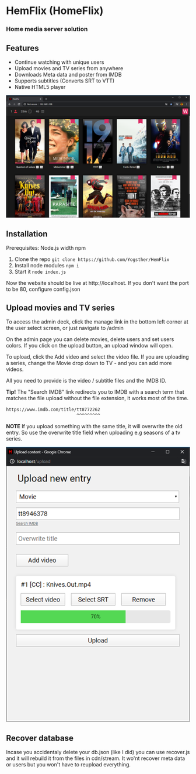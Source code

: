 # HemFlix (HomeFlix)
### Home media server solution

## Features
* Continue watching with unique users
* Upload movies and TV series from anywhere
* Downloads Meta data and poster from IMDB
* Supports subtitles (Converts SRT to VTT)
* Native HTML5 player

![](cdn/img/home.png)

## Installation

Prerequisites: Node.js width npm

1. Clone the repo ```git clone https://github.com/Yogsther/HemFlix```
2. Install node modules ```npm i```
3. Start it ```node index.js```

Now the website should be live at http://localhost.
If you don't want the port to be 80, configure config.json


## Upload movies and TV series

To access the admin deck, click the manage link in the bottom left corner at the user select screen, or just navigate to /admin

On the admin page you can delete movies, delete users and set users colors.
If you click on the upload button, an upload window will open.

To upload, click the Add video and select the video file. If you are uploading a series, change the Movie drop down to TV - and you can add more videos.

All you need to provide is the video / subtitle files and the IMDB ID.


**Tip!** The "Search IMDB" link redirects you to IMDB with a search term that matches the file upload without the file extension, it works most of the time.

    https://www.imdb.com/title/tt8772262
                               ^^^^^^^^^

**NOTE** If you upload something with the same title, it will overwrite the old entry. So use the overwrite title field when uploading e.g seasons of a tv series.

![](cdn/img/uploading.png)




## Recover database
Incase you accidentaly delete your db.json (like I did) you can use recover.js
and it will rebuild it from the files in cdn/stream. It wo'nt recover meta data or users but you won't have to reupload everything.